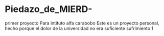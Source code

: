 # Piedazo_de_MIERD-
primer proyecto
Para intituto alfa carabobo
Este es un proyecto personal, hecho porque el dolor de la universidad no era suficiente sufrimiento 1
